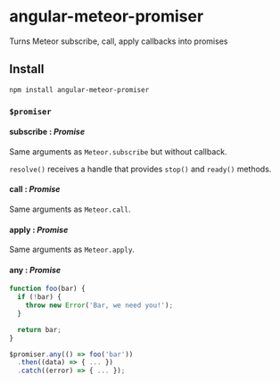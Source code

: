 # angular-meteor-promiser
Turns Meteor subscribe, call, apply callbacks into promises

## Install

```bash
npm install angular-meteor-promiser
```


### `$promiser`

#### subscribe : *Promise*

Same arguments as `Meteor.subscribe` but without callback.

`resolve()` receives a handle that provides `stop()` and `ready()` methods.

#### call : *Promise*

Same arguments as `Meteor.call`.

#### apply : *Promise*

Same arguments as `Meteor.apply`.

#### any : *Promise*

```js
function foo(bar) {
  if (!bar) {
    throw new Error('Bar, we need you!');
  }

  return bar;
}

$promiser.any(() => foo('bar'))
  .then((data) => { ... })
  .catch((error) => { ... });
```
